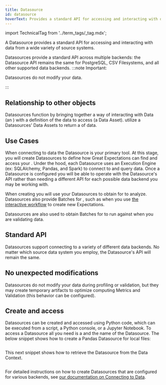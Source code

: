 ```yaml
---
title: Datasource
id: datasource
hoverText: Provides a standard API for accessing and interacting with data from a wide variety of source systems.
---
```

import TechnicalTag from '../term_tags/_tag.mdx';

A Datasource provides a standard API for accessing and interacting with data from a wide variety of source systems.

Datasources provide a standard API across multiple backends: the Datasource API remains the same for PostgreSQL, CSV Filesystems, and all other supported data backends.
:::note Important: 

Datasources do not modify your data.

:::

## Relationship to other objects

Datasources function by bringing together a way of interacting with Data (an <TechnicalTag relative="../" tag="execution_engine" text="Execution Engine" />) with a definition of the data to access (a Data Asset).  <TechnicalTag relative="../" tag="batch_request" text="Batch Requests" /> utilize a Datasources' Data Assets to return a <TechnicalTag relative="../" tag="batch" text="Batch" /> of data.

## Use Cases

When connecting to data the Datasource is your primary tool. At this stage, you will create Datasources to define how Great Expectations can find and access your <TechnicalTag relative="../" tag="data_asset" text="Data Assets" />.  Under the hood, each Datasource uses an Execution Engine (ex: SQLAlchemy, Pandas, and Spark) to connect to and query data. Once a Datasource is configured you will be able to operate with the Datasource's API rather than needing a different API for each possible data backend you may be working with.

When creating <TechnicalTag relative="../" tag="expectation" text="Expectations" /> you will use your Datasources to obtain <TechnicalTag relative="../" tag="batch" text="Batches" /> for <TechnicalTag relative="../" tag="profiler" text="Profilers" /> to analyze.  Datasources also provide Batches for  <TechnicalTag relative="../" tag="expectation_suite" text="Expectation Suites" />, such as when you use [the interactive workflow](../guides/expectations/how_to_create_and_edit_expectations_with_instant_feedback_from_a_sample_batch_of_data.md) to create new Expectations.

Datasources are also used to obtain Batches for <TechnicalTag relative="../" tag="validator" text="Validators" /> to run against when you are validating data.

## Standard API

Datasources support connecting to a variety of different data backends. No matter which source data system you employ, the Datasource's API will remain the same.

## No unexpected modifications

Datasources do not modify your data during profiling or validation, but they may create temporary artifacts to optimize computing Metrics and Validation (this behavior can be configured).

## Create and access

Datasources can be created and accessed using Python code, which can be executed from a script, a Python console, or a Jupyter Notebook. To access a Datasource all you need is a <TechnicalTag relative="../" tag="data_context" text="Data Context" /> and the name of the Datasource. The below snippet shows how to create a Pandas Datasource for local files:

```python name="tests/integration/docusaurus/connecting_to_your_data/connect_to_your_data_overview add_datasource"
```

This next snippet shows how to retrieve the Datasource from the Data Context.

```python name="tests/integration/docusaurus/connecting_to_your_data/connect_to_your_data_overview config"
```

For detailed instructions on how to create Datasources that are configured for various backends, see [our documentation on Connecting to Data](../guides/connecting_to_your_data/index.md).

